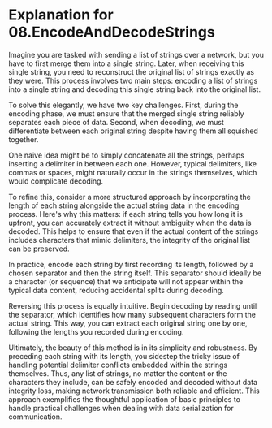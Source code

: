 # Explanation for 08.EncodeAndDecodeStrings

Imagine you are tasked with sending a list of strings over a network, but you have to first merge them into a single string. Later, when receiving this single string, you need to reconstruct the original list of strings exactly as they were. This process involves two main steps: encoding a list of strings into a single string and decoding this single string back into the original list.

To solve this elegantly, we have two key challenges. First, during the encoding phase, we must ensure that the merged single string reliably separates each piece of data. Second, when decoding, we must differentiate between each original string despite having them all squished together.

One naive idea might be to simply concatenate all the strings, perhaps inserting a delimiter in between each one. However, typical delimiters, like commas or spaces, might naturally occur in the strings themselves, which would complicate decoding.

To refine this, consider a more structured approach by incorporating the length of each string alongside the actual string data in the encoding process. Here's why this matters: if each string tells you how long it is upfront, you can accurately extract it without ambiguity when the data is decoded. This helps to ensure that even if the actual content of the strings includes characters that mimic delimiters, the integrity of the original list can be preserved.

In practice, encode each string by first recording its length, followed by a chosen separator and then the string itself. This separator should ideally be a character (or sequence) that we anticipate will not appear within the typical data content, reducing accidental splits during decoding.

Reversing this process is equally intuitive. Begin decoding by reading until the separator, which identifies how many subsequent characters form the actual string. This way, you can extract each original string one by one, following the lengths you recorded during encoding.

Ultimately, the beauty of this method is in its simplicity and robustness. By preceding each string with its length, you sidestep the tricky issue of handling potential delimiter conflicts embedded within the strings themselves. Thus, any list of strings, no matter the content or the characters they include, can be safely encoded and decoded without data integrity loss, making network transmission both reliable and efficient. This approach exemplifies the thoughtful application of basic principles to handle practical challenges when dealing with data serialization for communication.
